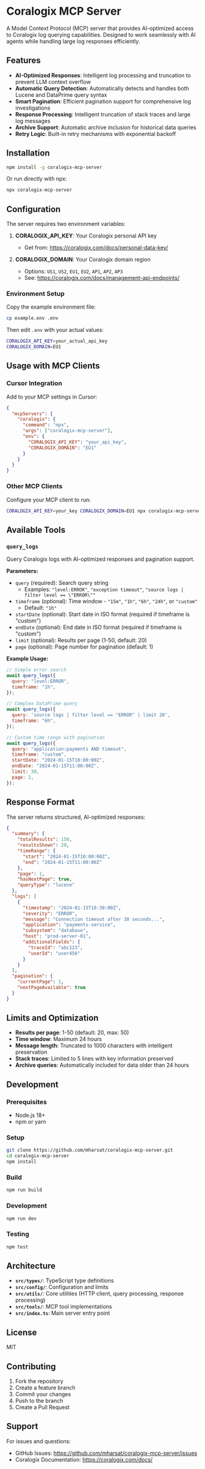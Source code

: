 # Coralogix MCP Server

A Model Context Protocol (MCP) server that provides AI-optimized access to Coralogix log querying capabilities. Designed to work seamlessly with AI agents while handling large log responses efficiently.

## Features

- **AI-Optimized Responses**: Intelligent log processing and truncation to prevent LLM context overflow
- **Automatic Query Detection**: Automatically detects and handles both Lucene and DataPrime query syntax
- **Smart Pagination**: Efficient pagination support for comprehensive log investigations
- **Response Processing**: Intelligent truncation of stack traces and large log messages
- **Archive Support**: Automatic archive inclusion for historical data queries
- **Retry Logic**: Built-in retry mechanisms with exponential backoff

## Installation

```bash
npm install -g coralogix-mcp-server
```

Or run directly with npx:

```bash
npx coralogix-mcp-server
```

## Configuration

The server requires two environment variables:

1. **CORALOGIX_API_KEY**: Your Coralogix personal API key

   - Get from: https://coralogix.com/docs/personal-data-key/

2. **CORALOGIX_DOMAIN**: Your Coralogix domain region
   - Options: `US1`, `US2`, `EU1`, `EU2`, `AP1`, `AP2`, `AP3`
   - See: https://coralogix.com/docs/management-api-endpoints/

### Environment Setup

Copy the example environment file:

```bash
cp example.env .env
```

Then edit `.env` with your actual values:

```bash
CORALOGIX_API_KEY=your_actual_api_key
CORALOGIX_DOMAIN=EU1
```

## Usage with MCP Clients

### Cursor Integration

Add to your MCP settings in Cursor:

```json
{
  "mcpServers": {
    "coralogix": {
      "command": "npx",
      "args": ["coralogix-mcp-server"],
      "env": {
        "CORALOGIX_API_KEY": "your_api_key",
        "CORALOGIX_DOMAIN": "EU1"
      }
    }
  }
}
```

### Other MCP Clients

Configure your MCP client to run:

```bash
CORALOGIX_API_KEY=your_key CORALOGIX_DOMAIN=EU1 npx coralogix-mcp-server
```

## Available Tools

### `query_logs`

Query Coralogix logs with AI-optimized responses and pagination support.

**Parameters:**

- `query` (required): Search query string
  - Examples: `"level:ERROR"`, `"exception timeout"`, `"source logs | filter level == \"ERROR\""`
- `timeframe` (optional): Time window - `"15m"`, `"1h"`, `"6h"`, `"24h"`, or `"custom"`
  - Default: `"1h"`
- `startDate` (optional): Start date in ISO format (required if timeframe is "custom")
- `endDate` (optional): End date in ISO format (required if timeframe is "custom")
- `limit` (optional): Results per page (1-50, default: 20)
- `page` (optional): Page number for pagination (default: 1)

**Example Usage:**

```javascript
// Simple error search
await query_logs({
  query: "level:ERROR",
  timeframe: "1h",
});

// Complex DataPrime query
await query_logs({
  query: 'source logs | filter level == "ERROR" | limit 20',
  timeframe: "6h",
});

// Custom time range with pagination
await query_logs({
  query: "application:payments AND timeout",
  timeframe: "custom",
  startDate: "2024-01-15T10:00:00Z",
  endDate: "2024-01-15T11:00:00Z",
  limit: 30,
  page: 2,
});
```

## Response Format

The server returns structured, AI-optimized responses:

```json
{
  "summary": {
    "totalResults": 150,
    "resultsShown": 20,
    "timeRange": {
      "start": "2024-01-15T10:00:00Z",
      "end": "2024-01-15T11:00:00Z"
    },
    "page": 1,
    "hasNextPage": true,
    "queryType": "lucene"
  },
  "logs": [
    {
      "timestamp": "2024-01-15T10:30:00Z",
      "severity": "ERROR",
      "message": "Connection timeout after 30 seconds...",
      "application": "payments-service",
      "subsystem": "database",
      "host": "prod-server-01",
      "additionalFields": {
        "traceId": "abc123",
        "userId": "user456"
      }
    }
  ],
  "pagination": {
    "currentPage": 1,
    "nextPageAvailable": true
  }
}
```

## Limits and Optimization

- **Results per page**: 1-50 (default: 20, max: 50)
- **Time window**: Maximum 24 hours
- **Message length**: Truncated to 1000 characters with intelligent preservation
- **Stack traces**: Limited to 5 lines with key information preserved
- **Archive queries**: Automatically included for data older than 24 hours

## Development

### Prerequisites

- Node.js 18+
- npm or yarn

### Setup

```bash
git clone https://github.com/mharsat/coralogix-mcp-server.git
cd coralogix-mcp-server
npm install
```

### Build

```bash
npm run build
```

### Development

```bash
npm run dev
```

### Testing

```bash
npm test
```

## Architecture

- **`src/types/`**: TypeScript type definitions
- **`src/config/`**: Configuration and limits
- **`src/utils/`**: Core utilities (HTTP client, query processing, response processing)
- **`src/tools/`**: MCP tool implementations
- **`src/index.ts`**: Main server entry point

## License

MIT

## Contributing

1. Fork the repository
2. Create a feature branch
3. Commit your changes
4. Push to the branch
5. Create a Pull Request

## Support

For issues and questions:

- GitHub Issues: https://github.com/mharsat/coralogix-mcp-server/issues
- Coralogix Documentation: https://coralogix.com/docs/
